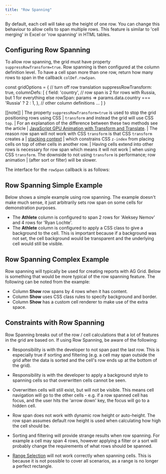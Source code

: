 ```yaml
---
title: "Row Spanning"
---
```


By default, each cell will take up the height of one row. You can change this behaviour
to allow cells to span multiple rows. This feature is similar to 'cell merging' in Excel
or 'row spanning' in HTML tables.


## Configuring Row Spanning

To allow row spanning, the grid must have property `suppressRowTransform=true`.
Row spanning is then configured at the column definition level. To have a cell
span more than one row, return how many rows to span in the callback
`colDef.rowSpan`.


<snippet spaceBetweenProperties="true">
const gridOptions = {
    // turn off row translation
    suppressRowTransform: true,
    columnDefs: [
        {
            field: 'country',
            // row span is 2 for rows with Russia, but 1 for everything else
            rowSpan: params => params.data.country === 'Russia' ? 2 : 1,
        },
        // other column definitions ...
    ]
}
</snippet>

[[note]]
| The property `suppressRowTransform=true` is used to stop the grid positioning rows using CSS
| `transform` and instead the grid will use CSS `top`.
| For an explanation of the difference between these two methods see the article
| [JavaScript GPU Animation with Transform and Translate](https://medium.com/ag-grid/javascript-gpu-animation-with-transform-and-translate-bf09c7000aa6).
| The reason row span will not work with CSS `transform` is that CSS `transform` creates a
| [stacking context](https://developer.mozilla.org/en-US/docs/Web/CSS/CSS_Positioning/Understanding_z_index/The_stacking_context)
| which constrains CSS `z-index` from placing cells on top of other cells in another row.
| Having cells extend into other rows is necessary for row span which means it will not work
| when using CSS `transform`. The downside to not using `transform` is performance; row animation
| (after sort or filter) will be slower.


The interface for the `rowSpan` callback is as follows:

<api-documentation source='column-properties/properties.json' section='spanning' names='["rowSpan"]' ></api-documentation>

## Row Spanning Simple Example

Below shows a simple example using row spanning. The example doesn't make much sense,
it just arbitrarily sets row span on some cells for demonstration purposes.

- The **Athlete** column is configured to span 2 rows for 'Aleksey Nemov' and 4 rows for 'Ryan Lochte'.
- The **Athlete** column is configured to apply a CSS class to give a background to the cell. This is important because if a background was not set, the cell background would be transparent and the underlying cell would still be visible.


<grid-example title='Row Spanning Simple' name='row-spanning-simple' type='generated' options=' { "exampleHeight":  580 }'></grid-example>

## Row Spanning Complex Example

Row spanning will typically be used for creating reports with AG Grid. Below
is something that would be more typical of the row spanning feature. The following
can be noted from the example:


- Column **Show** row spans by 4 rows when it has content.
- Column **Show** uses CSS class rules to specify background and border.
- Column **Show** has a custom cell renderer to make use of the extra space.


<grid-example title='Row Spanning Complex' name='row-spanning-complex' type='generated' options=' { "exampleHeight": 580 } '></grid-example>

## Constraints with Row Spanning


Row Spanning breaks out of the row / cell calculations that a lot of features in the grid are based on.
If using Row Spanning, be aware of the following:

- Responsibility is with the developer to not span past the last row. This is especially true if sorting and filtering (e.g. a cell may span outside the grid after the data is sorted and the cell's row ends up at the bottom of the grid).

- Responsibility is with the developer to apply a background style to spanning cells so that overwritten cells cannot be seen.

- Overwritten cells will still exist, but will not be visible. This means cell navigation will go to the other cells - e.g. if a row spanned cell has focus, and the user hits the 'arrow down' key, the focus will go to a hidden cell.

- Row span does not work with dynamic row height or auto-height. The row span assumes default row height is used when calculating how high the cell should be.

- Sorting and filtering will provide strange results when row spanning. For example a cell may span 4 rows, however applying a filter or a sort will probably change the requirements of what rows should be spanned.

- [Range Selection](/range-selection/) will not work correctly when spanning cells. This is because it is not possible to cover all scenarios, as a range is no longer a perfect rectangle.